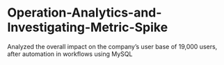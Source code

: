 # Operation-Analytics-and-Investigating-Metric-Spike
Analyzed the overall impact on the company’s user base of 19,000 users, after automation in workflows using  MySQL 
